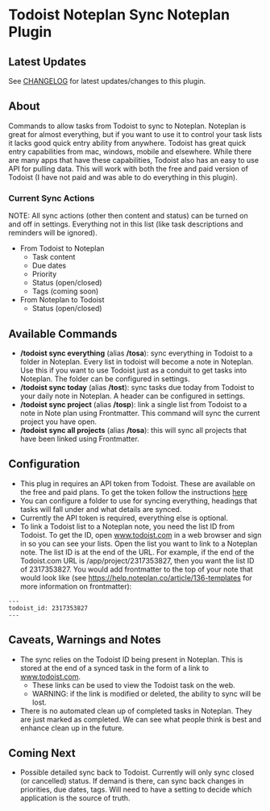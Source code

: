 # Todoist Noteplan Sync Noteplan Plugin

## Latest Updates

See [CHANGELOG](https://github.com/NotePlan/plugins/blob/main/dbludeau.TodoistNoteplanSync/CHANGELOG.md) for latest updates/changes to this plugin.

## About
Commands to allow tasks from Todoist to sync to Noteplan.  Noteplan is great for almost everything, but if you want to use it to control your task lists it lacks good quick entry ability from anywhere.  Todoist has great quick entry capabilities from mac, windows, mobile and elsewhere.  While there are many apps that have these capabilities, Todoist also has an easy to use API for pulling data.  This will work with both the free and paid version of Todoist (I have not paid and was able to do everything in this plugin). 

### Current Sync Actions
NOTE: All sync actions (other then content and status) can be turned on and off in settings.  Everything not in this list (like task descriptions and reminders will be ignored).
- From Todoist to Noteplan
    - Task content
    - Due dates
    - Priority
    - Status (open/closed)
    - Tags (coming soon)
- From Noteplan to Todoist
    - Status (open/closed)


## Available Commands
- **/todoist sync everything** (alias **/tosa**): sync everything in Todoist to a folder in Noteplan.  Every list in todoist will become a note in Noteplan.  Use this if you want to use Todoist just as a conduit to get tasks into Noteplan.  The folder can be configured in settings.
- **/todoist sync today** (alias **/tost**): sync tasks due today from Todoist to your daily note in Noteplan. A header can be configured in settings.
- **/todoist sync project** (alias **/tosp**): link a single list from Todoist to a note in Note plan using Frontmatter.  This command will sync the current project you have open.
- **/todoist sync all projects** (alias **/tosa**): this will sync all projects that have been linked using Frontmatter.

## Configuration
- This plug in requires an API token from Todoist.  These are available on the free and paid plans. To get the token follow the instructions [here](https://todoist.com/help/articles/find-your-api-token)
- You can configure a folder to use for syncing everything, headings that tasks will fall under and what details are synced.  
- Currently the API token is required, everything else is optional.
- To link a Todoist list to a Noteplan note, you need the list ID from Todoist.  To get the ID, open www.todoist.com in a web browser and sign in so you can see your lists.  Open the list you want to link to a Noteplan note.  The list ID is at the end of the URL.  For example, if the end of the Todoist.com URL is /app/project/2317353827, then you want the list ID of 2317353827. You would add frontmatter to the top of your note that would look like (see https://help.noteplan.co/article/136-templates for more information on frontmatter):
```
---
todoist_id: 2317353827
---
```

## Caveats, Warnings and Notes
- The sync relies on the Todoist ID being present in Noteplan.  This is stored at the end of a synced task in the form of a link to www.todoist.com.
  - These links can be used to view the Todoist task on the web.
  - WARNING: if the link is modified or deleted, the ability to sync will be lost.
- There is no automated clean up of completed tasks in Noteplan.  They are just marked as completed.  We can see what people think is best and enhance clean up in the future.

## Coming Next
- Possible detailed sync back to Todoist.  Currently will only sync closed (or cancelled) status. If demand is there, can sync back changes in priorities, due dates, tags. Will need to have a setting to decide which application is the source of truth.
